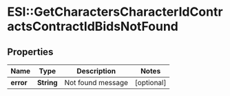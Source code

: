 # ESI::GetCharactersCharacterIdContractsContractIdBidsNotFound

## Properties
Name | Type | Description | Notes
------------ | ------------- | ------------- | -------------
**error** | **String** | Not found message | [optional] 


